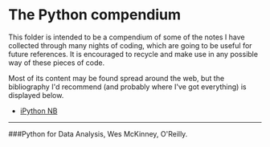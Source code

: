 # The Python compendium

This folder is intended to be a compendium of 
some of the notes I have collected through many nights of 
coding, which are going to be useful for future references. 
It is encouraged to recycle and make use in any possible way
of these pieces of code.

Most of its content may be found spread around the web, but 
the bibliography I'd recommend (and probably where I've got everything) 
is displayed below.

* [iPython NB](https://github.com/ja-vazquez/Python_compendium/tree/master/iPython.ipynb)

----
###Python for Data Analysis, Wes McKinney, O'Reilly.

